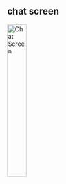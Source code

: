 ## chat screen

<img src="https://raw.githubusercontent.com/fayaz07/flutter_firebase/master/screenshots/chat_screen.png" alt="Chat Screen" width="30%" height="30%"/>
